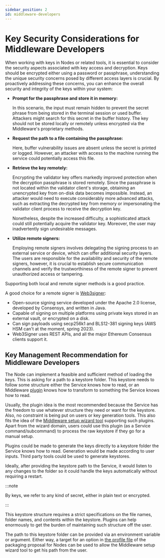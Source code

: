 ```yaml
---
sidebar_position: 2
id: middleware-developers
---
```


# Key Security Considerations for Middleware Developers

When working with keys in Nodes or related tools, it is essential to consider the security aspects associated with key access and decryption. Keys should be encrypted either using a password or passphrase, understanding the unique security concerns posed by different access layers is crucial. By proactively addressing these concerns, you can enhance the overall security and integrity of the keys within your system:

- **Prompt for the passphrase and store it in memory:**
    
    In this scenario, the input must remain hidden to prevent the secret phrase from being stored in the terminal session or used buffer. Attackers might search for this secret in the buffer history. The key should not be stored locally or remotely unless encrypted via the Middleware's proprietary methods.
    
- **Request the path to a file containing the passphrase:**
    
    Here, buffer vulnerability issues are absent unless the secret is printed or logged. However, an attacker with access to the machine running the service could potentially access this file.
    
- **Retrieve the key remotely:**
    
    Encrypting the validator key offers markedly improved protection when the decryption passphrase is stored remotely. Since the passphrase is not located within the validator client's storage, obtaining an unencrypted key from on-disk data becomes impossible. Instead, an attacker would need to execute considerably more advanced attacks, such as extracting the decrypted key from memory or impersonating the validator client process to receive the decryption key.
    
    Nonetheless, despite the increased difficulty, a sophisticated attack could still potentially acquire the validator key. Moreover, the user may inadvertently sign undesirable messages.
    
- **Utilize remote signers:**
    
    Employing remote signers involves delegating the signing process to an external service or device, which can offer additional security layers. The users are responsible for the availability and security of the remote signers, however, it is crucial to establish secure communication channels and verify the trustworthiness of the remote signer to prevent unauthorized access or tampering.

Supporting both local and remote signer methods is a good practice. 

A good choice for a remote signer is [Web3signer](https://docs.web3signer.consensys.net/):

- Open-source signing service developed under the Apache 2.0 license, developed by Consensys, and written in Java. 
- Capable of signing on multiple platforms using private keys stored in an external vault, or encrypted on a disk.
- Can sign payloads using secp256k1 and BLS12-381 signing keys (AWS HSM can't at the moment, spring 2023).
- Web3Signer uses REST APIs, and all the major Ethereum Consensus clients support it.

## Key Management Recommendation for Middleware Developers

The Node can implement a feasible and sufficient method of loading the keys. This is asking for a path to a keystore folder. This keystore needs to follow some structure either the Service knows how to read, or an Middleware [plugin](../plugin/intro.mdx) knows how to transform to something the Service knows how to read.

Usually, the plugin idea is the most recommended because the Service has the freedom to use whatever structure they need or want for the keystore. Also, no constraint is being put on users or key generation tools. This also fits the idea of the [Middleware setup wizard tool](../wizard/intro) supporting such plugins. Apart from the wizard domain, users could use this plugin (as a Service command/subcommand) to process the raw keystore if they go for a manual setup.

Plugins could be made to generate the keys directly to a keystore folder the Service knows how to read. Generation would be made according to user inputs. Third party tools could be used to generate keystores.

Ideally, after providing the keystore path to the Service, it would listen to any changes to the folder so it could handle the keys automatically without requiring a restart. 

:::note

By keys, we refer to any kind of secret, either in plain text or encrypted.

:::

This keystore structure requires a strict specifications on the file names, folder names, and contents within the keystore. Plugins can help enormously to get the burden of maintaining such structure off the user.

The path to this keystore folder can be provided via an environment variable or argument. Either way, a target for an option in [the profile file](../packaging/profiles.md) of the packaging proposal for Nodes can be used to allow the Middleware setup wizard tool to get his path from the user.
